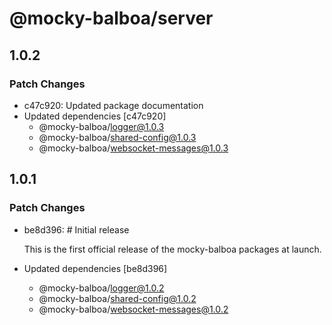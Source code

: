 # @mocky-balboa/server

## 1.0.2

### Patch Changes

- c47c920: Updated package documentation
- Updated dependencies [c47c920]
  - @mocky-balboa/logger@1.0.3
  - @mocky-balboa/shared-config@1.0.3
  - @mocky-balboa/websocket-messages@1.0.3

## 1.0.1

### Patch Changes

- be8d396: # Initial release

  This is the first official release of the mocky-balboa packages at launch.

- Updated dependencies [be8d396]
  - @mocky-balboa/logger@1.0.2
  - @mocky-balboa/shared-config@1.0.2
  - @mocky-balboa/websocket-messages@1.0.2
